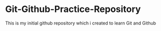 # Git-Github-Practice-Repository

This is my initial github repository which i created to learn Git and Github
